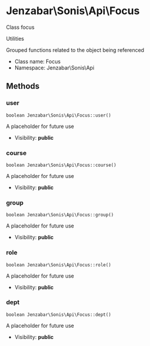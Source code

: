Jenzabar\Sonis\Api\Focus
===============

Class focus

Utilities

Grouped functions related to the object being referenced


* Class name: Focus
* Namespace: Jenzabar\Sonis\Api







Methods
-------


### user

    boolean Jenzabar\Sonis\Api\Focus::user()

A placeholder for future use



* Visibility: **public**




### course

    boolean Jenzabar\Sonis\Api\Focus::course()

A placeholder for future use



* Visibility: **public**




### group

    boolean Jenzabar\Sonis\Api\Focus::group()

A placeholder for future use



* Visibility: **public**




### role

    boolean Jenzabar\Sonis\Api\Focus::role()

A placeholder for future use



* Visibility: **public**




### dept

    boolean Jenzabar\Sonis\Api\Focus::dept()

A placeholder for future use



* Visibility: **public**



